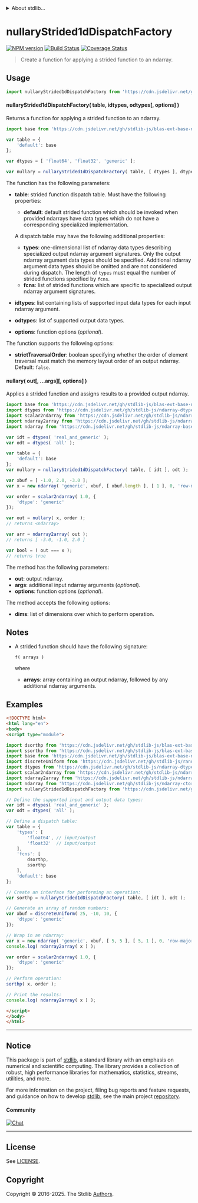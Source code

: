 <!--

@license Apache-2.0

Copyright (c) 2025 The Stdlib Authors.

Licensed under the Apache License, Version 2.0 (the "License");
you may not use this file except in compliance with the License.
You may obtain a copy of the License at

   http://www.apache.org/licenses/LICENSE-2.0

Unless required by applicable law or agreed to in writing, software
distributed under the License is distributed on an "AS IS" BASIS,
WITHOUT WARRANTIES OR CONDITIONS OF ANY KIND, either express or implied.
See the License for the specific language governing permissions and
limitations under the License.

-->


<details>
  <summary>
    About stdlib...
  </summary>
  <p>We believe in a future in which the web is a preferred environment for numerical computation. To help realize this future, we've built stdlib. stdlib is a standard library, with an emphasis on numerical and scientific computation, written in JavaScript (and C) for execution in browsers and in Node.js.</p>
  <p>The library is fully decomposable, being architected in such a way that you can swap out and mix and match APIs and functionality to cater to your exact preferences and use cases.</p>
  <p>When you use stdlib, you can be absolutely certain that you are using the most thorough, rigorous, well-written, studied, documented, tested, measured, and high-quality code out there.</p>
  <p>To join us in bringing numerical computing to the web, get started by checking us out on <a href="https://github.com/stdlib-js/stdlib">GitHub</a>, and please consider <a href="https://opencollective.com/stdlib">financially supporting stdlib</a>. We greatly appreciate your continued support!</p>
</details>

# nullaryStrided1dDispatchFactory

[![NPM version][npm-image]][npm-url] [![Build Status][test-image]][test-url] [![Coverage Status][coverage-image]][coverage-url] <!-- [![dependencies][dependencies-image]][dependencies-url] -->

> Create a function for applying a strided function to an ndarray.



<section class="usage">

## Usage

<!-- eslint-disable id-length -->

```javascript
import nullaryStrided1dDispatchFactory from 'https://cdn.jsdelivr.net/gh/stdlib-js/ndarray-base-nullary-strided1d-dispatch-factory@esm/index.mjs';
```

#### nullaryStrided1dDispatchFactory( table, idtypes, odtypes\[, options] )

Returns a function for applying a strided function to an ndarray.

<!-- eslint-disable id-length -->

```javascript
import base from 'https://cdn.jsdelivr.net/gh/stdlib-js/blas-ext-base-ndarray-gsorthp@esm/index.mjs';

var table = {
    'default': base
};

var dtypes = [ 'float64', 'float32', 'generic' ];

var nullary = nullaryStrided1dDispatchFactory( table, [ dtypes ], dtypes );
```

The function has the following parameters:

-   **table**: strided function dispatch table. Must have the following properties:

    -   **default**: default strided function which should be invoked when provided ndarrays have data types which do not have a corresponding specialized implementation.

    A dispatch table may have the following additional properties:

    -   **types**: one-dimensional list of ndarray data types describing specialized output ndarray argument signatures. Only the output ndarray argument data types should be specified. Additional ndarray argument data types should be omitted and are not considered during dispatch. The length of `types` must equal the number of strided functions specified by `fcns`.
    -   **fcns**: list of strided functions which are specific to specialized output ndarray argument signatures.

-   **idtypes**: list containing lists of supported input data types for each input ndarray argument.

-   **odtypes**: list of supported output data types.

-   **options**: function options (_optional_).

The function supports the following options:

-   **strictTraversalOrder**: boolean specifying whether the order of element traversal must match the memory layout order of an output ndarray. Default: `false`.

#### nullary( out\[, ...args]\[, options] )

Applies a strided function and assigns results to a provided output ndarray.

<!-- eslint-disable id-length -->

```javascript
import base from 'https://cdn.jsdelivr.net/gh/stdlib-js/blas-ext-base-ndarray-gsorthp@esm/index.mjs';
import dtypes from 'https://cdn.jsdelivr.net/gh/stdlib-js/ndarray-dtypes@esm/index.mjs';
import scalar2ndarray from 'https://cdn.jsdelivr.net/gh/stdlib-js/ndarray-from-scalar@esm/index.mjs';
import ndarray2array from 'https://cdn.jsdelivr.net/gh/stdlib-js/ndarray-to-array@esm/index.mjs';
import ndarray from 'https://cdn.jsdelivr.net/gh/stdlib-js/ndarray-base-ctor@esm/index.mjs';

var idt = dtypes( 'real_and_generic' );
var odt = dtypes( 'all' );

var table = {
    'default': base
};
var nullary = nullaryStrided1dDispatchFactory( table, [ idt ], odt );

var xbuf = [ -1.0, 2.0, -3.0 ];
var x = new ndarray( 'generic', xbuf, [ xbuf.length ], [ 1 ], 0, 'row-major' );

var order = scalar2ndarray( 1.0, {
    'dtype': 'generic'
});

var out = nullary( x, order );
// returns <ndarray>

var arr = ndarray2array( out );
// returns [ -3.0, -1.0, 2.0 ]

var bool = ( out === x );
// returns true
```

The method has the following parameters:

-   **out**: output ndarray.
-   **args**: additional input ndarray arguments (_optional_).
-   **options**: function options (_optional_).

The method accepts the following options:

-   **dims**: list of dimensions over which to perform operation.

</section>

<!-- /.usage -->

<section class="notes">

## Notes

-   A strided function should have the following signature:

    ```text
    f( arrays )
    ```

    where

    -   **arrays**: array containing an output ndarray, followed by any additional ndarray arguments.

</section>

<!-- /.notes -->

<section class="examples">

## Examples

<!-- eslint-disable id-length, max-len -->

<!-- eslint no-undef: "error" -->

```html
<!DOCTYPE html>
<html lang="en">
<body>
<script type="module">

import dsorthp from 'https://cdn.jsdelivr.net/gh/stdlib-js/blas-ext-base-ndarray-dsorthp@esm/index.mjs';
import ssorthp from 'https://cdn.jsdelivr.net/gh/stdlib-js/blas-ext-base-ndarray-ssorthp@esm/index.mjs';
import base from 'https://cdn.jsdelivr.net/gh/stdlib-js/blas-ext-base-ndarray-gsorthp@esm/index.mjs';
import discreteUniform from 'https://cdn.jsdelivr.net/gh/stdlib-js/random-array-discrete-uniform@esm/index.mjs';
import dtypes from 'https://cdn.jsdelivr.net/gh/stdlib-js/ndarray-dtypes@esm/index.mjs';
import scalar2ndarray from 'https://cdn.jsdelivr.net/gh/stdlib-js/ndarray-from-scalar@esm/index.mjs';
import ndarray2array from 'https://cdn.jsdelivr.net/gh/stdlib-js/ndarray-to-array@esm/index.mjs';
import ndarray from 'https://cdn.jsdelivr.net/gh/stdlib-js/ndarray-ctor@esm/index.mjs';
import nullaryStrided1dDispatchFactory from 'https://cdn.jsdelivr.net/gh/stdlib-js/ndarray-base-nullary-strided1d-dispatch-factory@esm/index.mjs';

// Define the supported input and output data types:
var idt = dtypes( 'real_and_generic' );
var odt = dtypes( 'all' );

// Define a dispatch table:
var table = {
    'types': [
        'float64', // input/output
        'float32'  // input/output
    ],
    'fcns': [
        dsorthp,
        ssorthp
    ],
    'default': base
};

// Create an interface for performing an operation:
var sorthp = nullaryStrided1dDispatchFactory( table, [ idt ], odt );

// Generate an array of random numbers:
var xbuf = discreteUniform( 25, -10, 10, {
    'dtype': 'generic'
});

// Wrap in an ndarray:
var x = new ndarray( 'generic', xbuf, [ 5, 5 ], [ 5, 1 ], 0, 'row-major' );
console.log( ndarray2array( x ) );

var order = scalar2ndarray( 1.0, {
    'dtype': 'generic'
});

// Perform operation:
sorthp( x, order );

// Print the results:
console.log( ndarray2array( x ) );

</script>
</body>
</html>
```

</section>

<!-- /.examples -->

<!-- Section for related `stdlib` packages. Do not manually edit this section, as it is automatically populated. -->

<section class="related">

</section>

<!-- /.related -->

<!-- Section for all links. Make sure to keep an empty line after the `section` element and another before the `/section` close. -->


<section class="main-repo" >

* * *

## Notice

This package is part of [stdlib][stdlib], a standard library with an emphasis on numerical and scientific computing. The library provides a collection of robust, high performance libraries for mathematics, statistics, streams, utilities, and more.

For more information on the project, filing bug reports and feature requests, and guidance on how to develop [stdlib][stdlib], see the main project [repository][stdlib].

#### Community

[![Chat][chat-image]][chat-url]

---

## License

See [LICENSE][stdlib-license].


## Copyright

Copyright &copy; 2016-2025. The Stdlib [Authors][stdlib-authors].

</section>

<!-- /.stdlib -->

<!-- Section for all links. Make sure to keep an empty line after the `section` element and another before the `/section` close. -->

<section class="links">

[npm-image]: http://img.shields.io/npm/v/@stdlib/ndarray-base-nullary-strided1d-dispatch-factory.svg
[npm-url]: https://npmjs.org/package/@stdlib/ndarray-base-nullary-strided1d-dispatch-factory

[test-image]: https://github.com/stdlib-js/ndarray-base-nullary-strided1d-dispatch-factory/actions/workflows/test.yml/badge.svg?branch=main
[test-url]: https://github.com/stdlib-js/ndarray-base-nullary-strided1d-dispatch-factory/actions/workflows/test.yml?query=branch:main

[coverage-image]: https://img.shields.io/codecov/c/github/stdlib-js/ndarray-base-nullary-strided1d-dispatch-factory/main.svg
[coverage-url]: https://codecov.io/github/stdlib-js/ndarray-base-nullary-strided1d-dispatch-factory?branch=main

<!--

[dependencies-image]: https://img.shields.io/david/stdlib-js/ndarray-base-nullary-strided1d-dispatch-factory.svg
[dependencies-url]: https://david-dm.org/stdlib-js/ndarray-base-nullary-strided1d-dispatch-factory/main

-->

[chat-image]: https://img.shields.io/gitter/room/stdlib-js/stdlib.svg
[chat-url]: https://app.gitter.im/#/room/#stdlib-js_stdlib:gitter.im

[stdlib]: https://github.com/stdlib-js/stdlib

[stdlib-authors]: https://github.com/stdlib-js/stdlib/graphs/contributors

[umd]: https://github.com/umdjs/umd
[es-module]: https://developer.mozilla.org/en-US/docs/Web/JavaScript/Guide/Modules

[deno-url]: https://github.com/stdlib-js/ndarray-base-nullary-strided1d-dispatch-factory/tree/deno
[deno-readme]: https://github.com/stdlib-js/ndarray-base-nullary-strided1d-dispatch-factory/blob/deno/README.md
[umd-url]: https://github.com/stdlib-js/ndarray-base-nullary-strided1d-dispatch-factory/tree/umd
[umd-readme]: https://github.com/stdlib-js/ndarray-base-nullary-strided1d-dispatch-factory/blob/umd/README.md
[esm-url]: https://github.com/stdlib-js/ndarray-base-nullary-strided1d-dispatch-factory/tree/esm
[esm-readme]: https://github.com/stdlib-js/ndarray-base-nullary-strided1d-dispatch-factory/blob/esm/README.md
[branches-url]: https://github.com/stdlib-js/ndarray-base-nullary-strided1d-dispatch-factory/blob/main/branches.md

[stdlib-license]: https://raw.githubusercontent.com/stdlib-js/ndarray-base-nullary-strided1d-dispatch-factory/main/LICENSE

</section>

<!-- /.links -->
